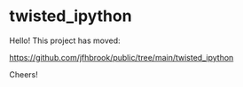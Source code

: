 # twisted_ipython

Hello! This project has moved:

https://github.com/jfhbrook/public/tree/main/twisted_ipython

Cheers!
